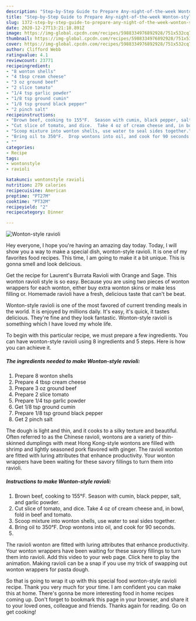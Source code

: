 ```yaml
---
description: "Step-by-Step Guide to Prepare Any-night-of-the-week Wonton-style ravioli"
title: "Step-by-Step Guide to Prepare Any-night-of-the-week Wonton-style ravioli"
slug: 1372-step-by-step-guide-to-prepare-any-night-of-the-week-wonton-style-ravioli
date: 2020-12-27T13:21:18.891Z
image: https://img-global.cpcdn.com/recipes/5988334976892928/751x532cq70/wonton-style-ravioli-recipe-main-photo.jpg
thumbnail: https://img-global.cpcdn.com/recipes/5988334976892928/751x532cq70/wonton-style-ravioli-recipe-main-photo.jpg
cover: https://img-global.cpcdn.com/recipes/5988334976892928/751x532cq70/wonton-style-ravioli-recipe-main-photo.jpg
author: Clifford Webb
ratingvalue: 4.1
reviewcount: 23771
recipeingredient:
- "8 wonton shells"
- "4 tbsp cream cheese"
- "3 oz ground beef"
- "2 slice tomato"
- "1/4 tsp garlic powder"
- "1/8 tsp ground cumin"
- "1/8 tsp ground black pepper"
- "2 pinch salt"
recipeinstructions:
- "Brown beef, cooking to 155°F.  Season with cumin, black pepper, salt, and garlic powder."
- "Cut slice of tomato, and dice.  Take 4 oz of cream cheese and, in bowl, fold in beef and tomato."
- "Scoop mixture into wonton shells, use water to seal sides together."
- "Bring oil to 350°F.  Drop wontons into oil, and cook for 90 seconds."
- ""
categories:
- Recipe
tags:
- wontonstyle
- ravioli

katakunci: wontonstyle ravioli 
nutrition: 279 calories
recipecuisine: American
preptime: "PT27M"
cooktime: "PT32M"
recipeyield: "2"
recipecategory: Dinner

---
```



![Wonton-style ravioli](https://img-global.cpcdn.com/recipes/5988334976892928/751x532cq70/wonton-style-ravioli-recipe-main-photo.jpg)

Hey everyone, I hope you're having an amazing day today. Today, I will show you a way to make a special dish, wonton-style ravioli. It is one of my favorites food recipes. This time, I am going to make it a bit unique. This is gonna smell and look delicious.

Get the recipe for Laurent&#39;s Burrata Ravioli with Orange and Sage. This wonton ravioli style is so easy. Because you are using two pieces of wonton wrappers for each wonton, either buy extra wonton skins or make less filling or. Homemade ravioli have a fresh, delicious taste that can&#39;t be beat.

Wonton-style ravioli is one of the most favored of current trending meals in the world. It is enjoyed by millions daily. It's easy, it's quick, it tastes delicious. They're fine and they look fantastic. Wonton-style ravioli is something which I have loved my whole life.


To begin with this particular recipe, we must prepare a few ingredients. You can have wonton-style ravioli using 8 ingredients and 5 steps. Here is how you can achieve it.

<!--inarticleads1-->

##### The ingredients needed to make Wonton-style ravioli:

1. Prepare 8 wonton shells
1. Prepare 4 tbsp cream cheese
1. Prepare 3 oz ground beef
1. Prepare 2 slice tomato
1. Prepare 1/4 tsp garlic powder
1. Get 1/8 tsp ground cumin
1. Prepare 1/8 tsp ground black pepper
1. Get 2 pinch salt


The dough is light and thin, and it cooks to a silky texture and beautiful. Often referred to as the Chinese ravioli, wontons are a variety of thin-skinned dumplings with meat Hong Kong-style wontons are filled with shrimp and lightly seasoned pork flavored with ginger. The ravioli wonton are fitted with luring attributes that enhance productivity. Your wonton wrappers have been waiting for these savory fillings to turn them into ravioli. 

<!--inarticleads2-->

##### Instructions to make Wonton-style ravioli:

1. Brown beef, cooking to 155°F.  Season with cumin, black pepper, salt, and garlic powder.
1. Cut slice of tomato, and dice.  Take 4 oz of cream cheese and, in bowl, fold in beef and tomato.
1. Scoop mixture into wonton shells, use water to seal sides together.
1. Bring oil to 350°F.  Drop wontons into oil, and cook for 90 seconds.
1. 


The ravioli wonton are fitted with luring attributes that enhance productivity. Your wonton wrappers have been waiting for these savory fillings to turn them into ravioli. Add this video to your web page. Click here to play the animation. Making ravioli can be a snap if you use my trick of swapping out wonton wrappers for pasta dough. 

So that is going to wrap it up with this special food wonton-style ravioli recipe. Thank you very much for your time. I am confident you can make this at home. There's gonna be more interesting food in home recipes coming up. Don't forget to bookmark this page in your browser, and share it to your loved ones, colleague and friends. Thanks again for reading. Go on get cooking!
